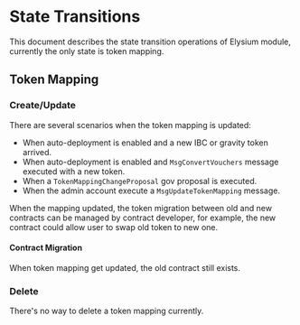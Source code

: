 <!--
order: 3
-->

# State Transitions

<!-- define state transitions for accounts and storage -->

This document describes the state transition operations of Elysium module, currently the only state is token mapping.

## Token Mapping

### Create/Update

There are several scenarios when the token mapping is updated:

- When auto-deployment is enabled and a new IBC or gravity token arrived.
- When auto-deployment is enabled and `MsgConvertVouchers` message executed with a new token.
- When a `TokenMappingChangeProposal` gov proposal is executed.
- When the admin account execute a `MsgUpdateTokenMapping` message.

When the mapping updated, the token migration between old and new contracts can be managed by contract developer, for example, the new contract could allow user to swap old token to new one.

#### Contract Migration

When token mapping get updated, the old contract still exists.

### Delete

There's no way to delete a token mapping currently.
